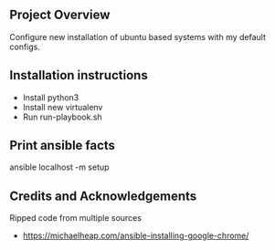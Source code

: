## Project Overview

Configure new installation of ubuntu based systems with my default configs.

## Installation instructions

- Install python3
- Install new virtualenv
- Run run-playbook.sh

## Print ansible facts

ansible localhost -m setup

## Credits and Acknowledgements

Ripped code from multiple sources
- https://michaelheap.com/ansible-installing-google-chrome/
